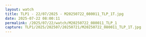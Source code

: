 ```yaml
---
layout: watch
title: TLP1 - 22/07/2025 - M20250722_080011_TLP_1T.jpg
date: 2025-07-22 08:00:11
permalink: /2025/07/22/watch/M20250722_080011_TLP_1
capture: TLP1/2025/202507/20250721/M20250722_080011_TLP_1T.jpg
---
```

